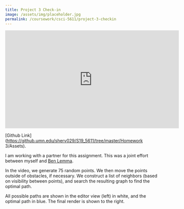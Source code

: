 ```yaml
---
title: Project 3 Check-in
image: /assets/img/placeholder.jpg
permalink: /coursework/csci-5611/project-3-checkin
---
```


<iframe width="560" height="315" src="https://www.youtube.com/embed/WeduF_x5yRQ" frameborder="0" allow="accelerometer; autoplay; encrypted-media; gyroscope; picture-in-picture" allowfullscreen></iframe>

[Github Link](https://github.umn.edu/sherv029/S19_5611/tree/master/Homework 3/Assets).

I am working with a partner for this assignment. This was a joint effort between myself and [Ben Lemma](mailto:lemma017@umn.edu).

In the video, we generate 75 random points. We then move the points outside of obstacles, if necessary. We construct a list of neighbors (based on visibility between points), and search the resulting graph to find the optimal path.

All possible paths are shown in the editor view (left) in white, and the optimal path in blue. The final render is shown to the right.

